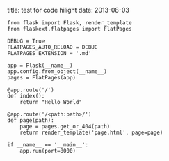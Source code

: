 title: test for code hilight
date: 2013-08-03

	from flask import Flask, render_template
	from flaskext.flatpages import FlatPages

	DEBUG = True
	FLATPAGES_AUTO_RELOAD = DEBUG
	FLATPAGES_EXTENSION = '.md'

	app = Flask(__name__)
	app.config.from_object(__name__)
	pages = FlatPages(app)

	@app.route('/')
	def index():
	    return "Hello World"

	@app.route('/<path:path>/')
	def page(path):
	    page = pages.get_or_404(path)
	    return render_template('page.html', page=page)

	if __name__ == '__main__':
	    app.run(port=8000)

